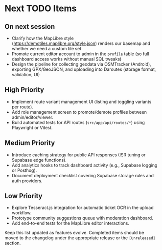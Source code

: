 # Next TODO Items

## On next session
- Clarify how the MapLibre style (https://demotiles.maplibre.org/style.json) renders our basemap and whether we need a custom tile set
- Promote current editor account to admin in the `profile` table (so full dashboard access works without manual SQL tweaks)
- Design the pipeline for collecting geodata via OSMTracker (Android), exporting GPX/GeoJSON, and uploading into Daroutes (storage format, validation, UI)


## High Priority
- Implement route variant management UI (listing and toggling variants per route).
- Add role management screen to promote/demote profiles between admin/editor/viewer.
- Build automated tests for API routes (`src/app/api/routes/*`) using Playwright or Vitest.

## Medium Priority
- Introduce caching strategy for public API responses (ISR tuning or Supabase edge functions).
- Add analytics hooks to track dashboard activity (e.g., Supabase logging or Posthog).
- Document deployment checklist covering Supabase storage rules and auth providers.

## Low Priority
- Explore Tesseract.js integration for automatic ticket OCR in the upload workflow.
- Prototype community suggestions queue with moderation dashboard.
- Add end-to-end tests for the MapLibre editor interactions.

Keep this list updated as features evolve. Completed items should be moved to the changelog under the appropriate release or the `[Unreleased]` section.

